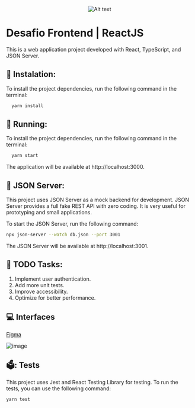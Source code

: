 <p align="center">
  <img title="a title" alt="Alt text" src="https://media.licdn.com/dms/image/D4E16AQGjCVuzlCthvg/profile-displaybackgroundimage-shrink_200_800/0/1690574706700?e=2147483647&v=beta&t=zlY1Mc10yQ3gA9qiZ4sZ7m8PkE-HIu8Haa1fUyKb_fU">
</p>

# Desafio Frontend | ReactJS

This is a web application project developed with React, TypeScript, and JSON Server.


## 🚀 Instalation:
To install the project dependencies, run the following command in the terminal:
  ```sh
    yarn install
  ```
## 🚀 Running:
To install the project dependencies, run the following command in the terminal:
  ```sh
    yarn start
  ```
  The application will be available at http://localhost:3000.

## 📖 JSON Server:

This project uses JSON Server as a mock backend for development. JSON Server provides a full fake REST API with zero coding. It is very useful for prototyping and small applications.

To start the JSON Server, run the following command:

 ```sh
npx json-server --watch db.json --port 3001
  ```
The JSON Server will be available at http://localhost:3001.

## 📜 TODO Tasks:
1. Implement user authentication.
2. Add more unit tests.
3. Improve accessibility.
4. Optimize for better performance.

## 💻 Interfaces

[Figma](https://www.figma.com/file/WwQYzebH1YLG2qKjDSUZOJ/Desafio-Khipo---ReactJS?type=design&node-id=102%3A370&mode=design&t=R3SLr1iTO48eRO7I-1)

![image](https://github.com/mb-data/desafio-reactjs/assets/47340995/15ba37f2-2724-4f57-bee9-7b2930ab7bfe)


## 🗳️: Tests
This project uses Jest and React Testing Library for testing. To run the tests, you can use the following command:

 ```sh
yarn test
  ```
    
